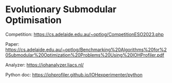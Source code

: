 # Evolutionary Submodular Optimisation

Competition: https://cs.adelaide.edu.au/~optlog/CompetitionESO2023.php

Paper: https://cs.adelaide.edu.au/~optlog/Benchmarking%20Algorithms%20for%20Submodular%20Optimization%20Problems%20Using%20IOHProfiler.pdf

Analyzer: https://iohanalyzer.liacs.nl/

Python doc: https://iohprofiler.github.io/IOHexperimenter/python